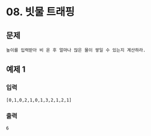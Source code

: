# 08. 빗물 트래핑
## 문제
```
높이를 입력받아 비 온 후 얼마나 많은 물이 쌓일 수 있는지 계산하라.
```

## 예제 1
### 입력
```
[0,1,0,2,1,0,1,3,2,1,2,1]
```
### 출력
```
6
```